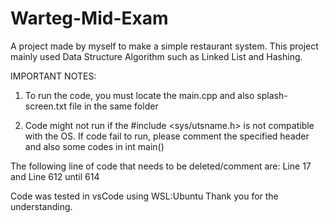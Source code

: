 # Warteg-Mid-Exam

A project made by myself to make a simple restaurant system.
This project mainly used Data Structure Algorithm such as Linked List and Hashing.

IMPORTANT NOTES:
1. To run the code, you must locate the main.cpp and also splash-screen.txt file in the same folder

2. Code might not run if the #include <sys/utsname.h> is not compatible with the OS.
If code fail to run, please comment the specified header and also some codes in int main()

The following line of code that needs to be deleted/comment are:
Line 17 and Line 612 until 614

Code was tested in vsCode using WSL:Ubuntu
Thank you for the understanding.
